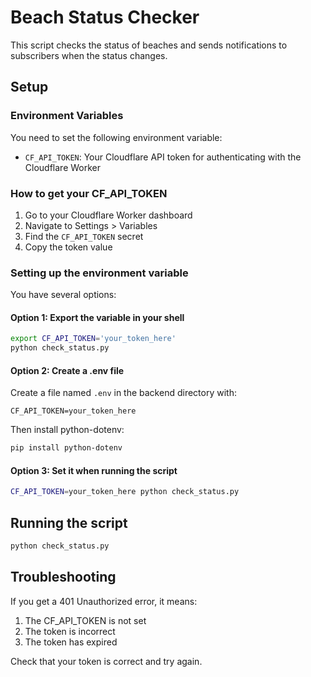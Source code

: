 # Beach Status Checker

This script checks the status of beaches and sends notifications to subscribers when the status changes.

## Setup

### Environment Variables

You need to set the following environment variable:

- `CF_API_TOKEN`: Your Cloudflare API token for authenticating with the Cloudflare Worker

### How to get your CF_API_TOKEN

1. Go to your Cloudflare Worker dashboard
2. Navigate to Settings > Variables
3. Find the `CF_API_TOKEN` secret
4. Copy the token value

### Setting up the environment variable

You have several options:

#### Option 1: Export the variable in your shell
```bash
export CF_API_TOKEN='your_token_here'
python check_status.py
```

#### Option 2: Create a .env file
Create a file named `.env` in the backend directory with:
```
CF_API_TOKEN=your_token_here
```

Then install python-dotenv:
```bash
pip install python-dotenv
```

#### Option 3: Set it when running the script
```bash
CF_API_TOKEN=your_token_here python check_status.py
```

## Running the script

```bash
python check_status.py
```

## Troubleshooting

If you get a 401 Unauthorized error, it means:
1. The CF_API_TOKEN is not set
2. The token is incorrect
3. The token has expired

Check that your token is correct and try again. 